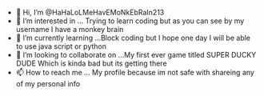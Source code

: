 - 👋 Hi, I’m @HaHaLoLMeHavEMoNkEbRaIn213
- 👀 I’m interested in ... Trying to learn coding but as you can see by my username I have a monkey brain
- 🌱 I’m currently learning ...Block coding but I hope one day I will be able to use java script or python
- 💞️ I’m looking to collaborate on ...My first ever game titled SUPER DUCKY DUDE Which is kinda bad but its getting there
- 📫 How to reach me ... My profile because im not safe with shareing any of my personal info

<!---
HaHaLoLMeHavEMoNkEbRaIn213/HaHaLoLMeHavEMoNkEbRaIn213 is a ✨ special ✨ repository because its `README.md` (this file) appears on your GitHub profile.
You can click the Preview link to take a look at your changes.
--->
